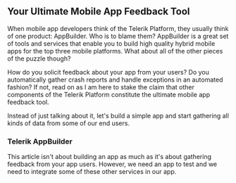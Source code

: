 ## Your Ultimate Mobile App Feedback Tool

When mobile app developers think of the Telerik Platform, they usually think of one product: AppBuilder. Who is to blame them? AppBuilder is a great set of tools and services that enable you to build high quality hybrid mobile apps for the top three mobile platforms. What about all of the other pieces of the puzzle though?

How do you solicit feedback about your app from your users? Do you automatically gather crash reports and handle exceptions in an automated fashion? If not, read on as I am here to stake the claim that other components of the Telerik Platform constitute the ultimate mobile app feedback tool.

Instead of just talking about it, let's build a simple app and start gathering all kinds of data from some of our end users.

### Telerik AppBuilder

This article isn't about building an app as much as it's about gathering feedback from your app users. However, we need an app to test and we need to integrate some of these other services in our app. 